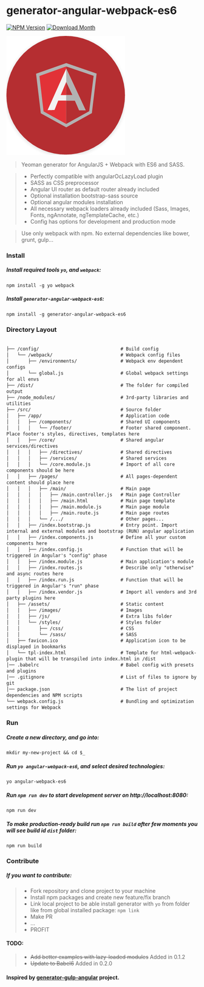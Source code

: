 # generator-angular-webpack-es6

[![NPM Version](http://img.shields.io/npm/v/generator-angular-webpack-es6.svg?style=flat-square)](https://www.npmjs.com/package/generator-angular-webpack-es6)
[![Download Month](http://img.shields.io/npm/dm/generator-angular-webpack-es6.svg?style=flat-square)](https://www.npmjs.com/package/generator-angular-webpack-es6)

![generator-angular-webpack-es6](generators/app/angular.png)

> Yeoman generator for AngularJS + Webpack with ES6 and SASS.

> * Perfectly compatible with angularOcLazyLoad plugin
> * SASS as CSS preprocessor
> * Angular UI router as default router already included
> * Optional installation bootstrap-sass source
> * Optional angular modules installation
> * All necessary webpack loaders already included (Sass, Images, Fonts, ngAnnotate, ngTemplateCache, etc.)
> * Config has options for development and production mode

> Use only webpack with npm. No external dependencies like bower, grunt, gulp...

### Install

##### Install required tools `yo`, and `webpack`:
```
npm install -g yo webpack
```

##### Install `generator-angular-webpack-es6`:
```
npm install -g generator-angular-webpack-es6
```

### Directory Layout

```shell

├── /config/                              # Build config
│   └── /webpack/                         # Webpack config files
│   	├── /environments/                # Webpack env dependent configs
│   	└── global.js                     # Global webpack settings for all envs
├── /dist/                                # The folder for compiled output
├── /node_modules/                        # 3rd-party libraries and utilities
├── /src/                                 # Source folder
│   ├── /app/                             # Application code
│   │	├── /components/                  # Shared UI components
│   │	│	└── /footer/                  # Footer shared component. Place footer's styles, directives, templates here
│   │	├── /core/                        # Shared angular services/directives
│   │	│	├── /directives/              # Shared directives
│   │	│	├── /services/                # Shared services
│   │	│	└── /core.module.js           # Import of all core components should be here
│   │	├── /pages/                       # All pages-dependent content should place here
│   │	│	├── /main/                    # Main page
│   │	│	│	├── /main.controller.js   # Main page Controller
│   │	│	│	├── /main.html            # Main page template
│   │	│	│	├── /main.module.js       # Main page module
│   │	│	│	├── /main.route.js        # Main page routes
│   │   │   └── /.../                     # Other pages...
│   │	├── /index.bootstrap.js           # Entry point. Import internal and external modules and bootstrap (RUN) angular application
│   │	├── /index.components.js          # Define all your custom components here
│   │	├── /index.config.js              # Function that will be triggered in Angular's "config" phase
│   │	├── /index.module.js              # Main application's module
│   │	├── /index.routes.js              # Describe only "otherwise" and async routes here
│   │	├── /index.run.js                 # Function that will be triggered in Angular's "run" phase
│   │	├── /index.vendor.js              # Import all vendors and 3rd party plugins here
│   ├── /assets/                          # Static content
│   │	├── /images/                      # Images
│   │	├── /js/                          # Extra libs folder
│   │	└── /styles/                      # Styles folder
│   │		├── /css/                     # CSS
│   │		└── /sass/  		          # SASS
│   ├── favicon.ico                       # Application icon to be displayed in bookmarks
│   └── tpl-index.html                    # Template for html-webpack-plugin that will be transpiled into index.html in /dist
│── .babelrc                              # Babel config with presets and plugins
│── .gitignore                            # List of files to ignore by git
│── package.json                          # The list of project dependencies and NPM scripts
└── webpack.config.js                     # Bundling and optimization settings for Webpack
```

### Run

##### Create a new directory, and go into:
```
mkdir my-new-project && cd $_
```

##### Run `yo angular-webpack-es6`, and select desired technologies:
```
yo angular-webpack-es6
```

##### Run `npm run dev` to start development server on http://localhost:8080:
```
npm run dev
```

##### To make production-ready build run `npm run build` after few moments you will see build id `dist` folder:
```
npm run build
```

### Contribute

##### If you want to contribute:
> * Fork repository and clone project to your machine
> * Install npm packages and create new feature/fix branch
> * Link local project to be able install generator with `yo` from folder like from global installed package:
> ``` npm link ```
> * Make PR
> * ...
> * PROFIT

#### TODO:
> * ~~Add better examples with lazy-loaded modules~~ Added in 0.1.2
> * ~~Update to Babel6~~ Added in 0.2.0

#### Inspired by [generator-gulp-angular](https://github.com/Swiip/generator-gulp-angular) project.